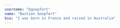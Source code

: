 ```yaml
---
username: "bgoepfert"
name: "Bastien Goepfert"
bio: "I was born in France and raised in Australia"
---
```

